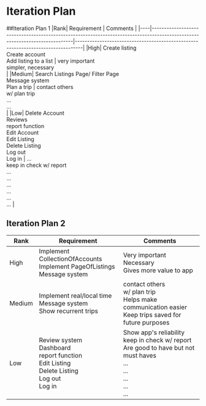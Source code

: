 # Iteration Plan

##Iteration Plan 1
|Rank| Requirement                                                                                                                | Comments                                                                        |
|----|----------------------------------------------------------------------------------------------------------------------------|---------------------------------------------------------------------------------|
|High| Create listing<br/>Create account<br/>Add listing to a list                                                                | very important <br/>simpler, necessary<br/>                                     |
|Medium| Search Listings Page/ Filter Page<br/>Message system<br/> Plan a trip                                                      | contact others<br/>w/ plan trip<br/> ...<br/>...<br/>                           |
|Low| Delete Account<br/>Reviews<br/>report function<br/>Edit Account<br/>Edit Listing<br/>Delete Listing<br/>Log out<br/>Log in | ...<br/>keep in check w/ report<br/>...<br/>...<br/>...<br/>...<br/>...<br/>... |


## Iteration Plan 2
|Rank| Requirement                                                                                                            | Comments                                                                                                                           |
|----|------------------------------------------------------------------------------------------------------------------------|------------------------------------------------------------------------------------------------------------------------------------|
|High| Implement CollectionOfAccounts<br/>Implement PageOfListings<br/>Message system                                         | Very important <br/>Necessary<br/>Gives more value to app                                                                          |
|Medium| Implement real/local time<br/>Message system<br/> Show recurrent trips                                                 | contact others<br/>w/ plan trip<br/> Helps make communication easier<br/>Keep trips saved for future purposes<br/>                 |
|Low| Review system<br/>Dashboard<br/>report function<br/>Edit Listing<br/>Delete Listing<br/>Log out<br/>Log in | Show app's reliability<br/>keep in check w/ report<br/>Are good to have but not must haves<br/>...<br/>...<br/>...<br/>...<br/>... |
